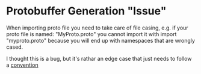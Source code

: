 # Protobuffer Generation "Issue"

When importing proto file you need to take care of file casing, e.g. if your proto file is named: "MyProto.proto" you cannot import it with
import "myproto.proto" because you will end up with namespaces that are wrongly cased.

I thought this is a bug, but it's rathar an edge case that just needs to follow a [convention](https://github.com/grpc/grpc/issues/16514)
